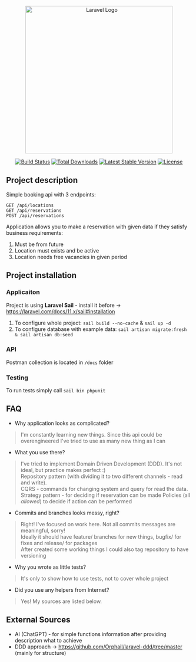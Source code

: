 <p align="center"><a href="https://laravel.com" target="_blank"><img src="https://raw.githubusercontent.com/laravel/art/master/logo-lockup/5%20SVG/2%20CMYK/1%20Full%20Color/laravel-logolockup-cmyk-red.svg" width="400" alt="Laravel Logo"></a></p>

<p align="center">
<a href="https://github.com/laravel/framework/actions"><img src="https://github.com/laravel/framework/workflows/tests/badge.svg" alt="Build Status"></a>
<a href="https://packagist.org/packages/laravel/framework"><img src="https://img.shields.io/packagist/dt/laravel/framework" alt="Total Downloads"></a>
<a href="https://packagist.org/packages/laravel/framework"><img src="https://img.shields.io/packagist/v/laravel/framework" alt="Latest Stable Version"></a>
<a href="https://packagist.org/packages/laravel/framework"><img src="https://img.shields.io/packagist/l/laravel/framework" alt="License"></a>
</p>

## Project description

Simple booking api with 3 endpoints:
```text
GET /api/locations
GET /api/reservations
POST /api/reservations
```
Application allows you to make a reservation with given data if they satisfy business requirements:
1. Must be from future
1. Location must exists and be active
1. Location needs free vacancies in given period


## Project installation

### Applicaiton
Project is using **Laravel Sail** - install it before -> https://laravel.com/docs/11.x/sail#installation
1. To configure whole project: `sail build --no-cache` & `sail up -d` 
1. To configure database with example data: `sail artisan migrate:fresh & sail artisan db:seed`

### API
Postman collection is located in `/docs` folder

### Testing
To run tests simply call `sail bin phpunit`

## FAQ

* Why application looks as complicated?
> I'm constantly learning new things. Since this api could be overengineered I've tried to use as many new thing as I can

* What you use there?
> I've tried to implement Domain Driven Development (DDD). It's not ideal, but practice makes perfect :)  
> Repository pattern (with dividing it to two different channels - read and write).  
> CQRS - commands for changing system and query for read the data.
> Strategy pattern - for deciding if reservation can be made
> Policies (all *allowed*) to decide if action can be performed

* Commits and branches looks messy, right?
> Right! I've focused on work here. Not all commits messages are meaningful, sorry!  
> Ideally it should have feature/ branches for new things, bugfix/ for fixes and release/ for packages  
> After created some working things I could also tag repository to have versioning

* Why you wrote as little tests?
> It's only to show how to use tests, not to cover whole project

* Did you use any helpers from Internet?
> Yes! My sources are listed below.

## External Sources

* AI (ChatGPT) - for simple functions information after providing description what to achieve
* DDD approach -> https://github.com/Orphail/laravel-ddd/tree/master (mainly for structure)
